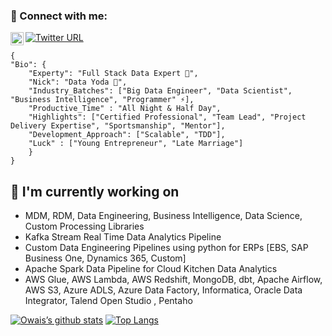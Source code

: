 ### 🤝 Connect with me:
<a href="https://www.linkedin.com/in/muhammad-owais-ajaz-63015094/"><img align="left" src="https://raw.githubusercontent.com/yushi1007/yushi1007/main/images/linkedin.svg" alt="Yu Shi | LinkedIn" width="21px"/></a>
[![Twitter URL](https://img.shields.io/twitter/url/https/twitter.com/bukotsunikki.svg?style=social&label=Follow%20%40owaisajaz)](https://twitter.com/OwaisButt90)

	{
 	"Bio": {
		"Experty": "Full Stack Data Expert 🔭",
		"Nick": "Data Yoda 🤔",
		"Industry_Batches": ["Big Data Engineer", "Data Scientist", "Business Intelligence", "Programmer" ⚡],
		"Productive_Time" : "All Night & Half Day", 
		"Highlights": ["Certified Professional", "Team Lead", "Project Delivery Expertise", "Sportsmanship", "Mentor"],
		"Development_Approach": ["Scalable", "TDD"],
		"Luck" : ["Young Entrepreneur", "Late Marriage"]
		}
  	}


## 🔭 I'm currently working on

- MDM, RDM, Data Engineering, Business Intelligence, Data Science, Custom Processing Libraries
- Kafka Stream Real Time Data Analytics Pipeline
- Custom Data Engineering Pipelines using python for ERPs [EBS, SAP Business One, Dynamics 365, Custom]
- Apache Spark Data Pipeline for Cloud Kitchen Data Analytics
- AWS Glue, AWS Lambda, AWS Redshift, MongoDB, dbt, Apache Airflow, AWS S3, Azure ADLS, Azure Data Factory, Informatica, Oracle Data Integrator, Talend Open Studio , Pentaho 

[![Owais’s github stats](https://github-readme-stats.vercel.app/api?username=awaisajaz1)](https://github.com/awaisajaz1)
[![Top Langs](https://github-readme-stats.vercel.app/api/top-langs/?username=awaisajaz1&layout=compact)](https://github.com/awaisajaz1)
